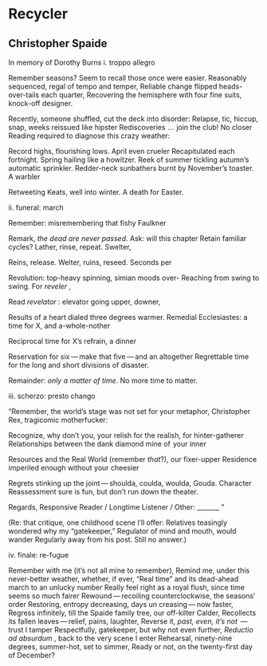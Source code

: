 # Recycler
## Christopher Spaide
In memory of Dorothy Burns
i. troppo allegro


Remember seasons? Seem to recall those once were easier.
Reasonably sequenced, regal of tempo and temper,
Reliable change flipped heads-over-tails each quarter,
Recovering the hemisphere with four fine suits, knock-off designer.

Recently, someone shuffled, cut the deck into disorder:
Relapse, tic, hiccup, snap, weeks reissued like hipster
Rediscoveries    ...    join the club! No closer
Reading required to diagnose this crazy weather:

Record highs, flourishing lows. April even crueler
Recapitulated each fortnight. Spring hailing like a howitzer.
Reek of summer tickling autumn’s automatic sprinkler.
Redder-neck sunbathers burnt by November’s toaster. A warbler

Retweeting Keats, well into winter. A death for Easter.



ii. funeral: march


Remember: misremembering that fishy Faulkner

Remark, _the dead are never passed_. Ask: will this chapter
Retain familiar cycles? Lather, rinse, repeat. Swelter,

Reins, release. Welter, ruins, reseed. Seconds per

Revolution: top-heavy spinning, simian moods over-
Reaching from swing to swing. For _reveler_ ,

Read _revelator_ : elevator going upper, downer,

Results of a heart dialed three degrees warmer.
Remedial Ecclesiastes: a time for X, and a-whole-nother

Reciprocal time for X’s refrain, a dinner

Reservation for six — make that five — and an altogether
Regrettable time for the long and short divisions of disaster.

Remainder: _only a matter of time_. No more time to matter.



iii. scherzo: presto chango


“Remember, the world’s stage was not set for your metaphor, Christopher
Rex, tragicomic motherfucker:

Recognize, why don’t you, your relish for the realish, for hinter-gatherer
Relationships between the dank diamond mine of  your inner

Resources and the Real World (remember _that_?), our fixer-upper
Residence imperiled enough without your cheesier

Regrets stinking up the joint — shoulda, coulda, woulda, Gouda. Character
Reassessment sure is fun, but don’t run down the theater.

Regards, Responsive Reader / Longtime Listener / Other: _______ ”


(Re: that critique, one childhood scene I’ll offer:
Relatives teasingly wondered why my “gatekeeper,”
Regulator of mind and mouth, would wander
Regularly away from his post. Still no answer.)



iv. finale: re-fugue


Remember with me (it’s not all mine to remember),
Remind me, under this never-better weather, whether, if ever,
“Real time” and its dead-ahead march to an unlucky number
Really feel right as a royal flush, since time seems so much fairer
Rewound — recoiling counterclockwise, the seasons’ order
Restoring, entropy decreasing, days _un_ creasing — now faster,
Regress infinitely, till the Spaide family tree, our off-kilter Calder,
Recollects its fallen leaves — relief, pains, laughter,
Reverse it, _past, even, it’s not_  — trust I tamper
Respectfully, gatekeeper, but why not even further,
 _Reductio ad absurdum_ , back to the very scene I enter
Rehearsal, ninety-nine degrees, summer-hot, set to simmer,
Ready or not, on the twenty-first day of December?